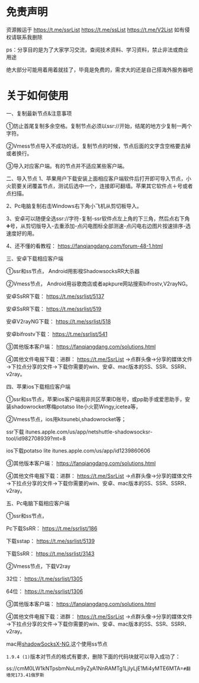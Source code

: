 # 免责声明

资源搬运于 https://t.me/ssrList   https://t.me/ssList   https://t.me/V2List  如有侵权请联系我删除

ps：分享目的是为了大家学习交流，查阅技术资料、学习资料，禁止非法或商业用途

绝大部分可能用着用着就挂了，毕竟是免费的，需求大的还是自己搭海外服务器吧

# 关于如何使用
一、复制最新节点&注意事项

①防止首尾复制多余空格。复制节点必须以ssr://开始，结尾的地方少复制一两个字符。

②Vmess节点导入不成功的话，复制节点的时候，节点后面的文字含空格要去掉或者换行。

③导入对应客户端。有的节点并不适应某些客户端。

二、导入节点
1、苹果用户下载安装上面相应客户端软件后打开即可导入节点，小火箭要关闭覆盖节点，测试后选中一个，连接即可翻墙。苹果其它软件点＋号或者点扫描。

2、Pc电脑复制右击Windows右下角小飞机从剪切板导入。

3、安卓可以随便全选ssr://字符-复制-ssr软件点左上角的下三角，然后点右下角➕号，从剪切版导入-去重添加-点闪电图标全部测速-点闪电右边图片按速排序-选速度好的用。

4、还不懂的看教程： https://fanqiangdang.com/forum-48-1.html

三、安卓下载相应客户端

①ssr和ss节点， Android用影梭ShadowsocksRR大杀器

②Vmess节点， Android用谷歌商店或者apkpure网站搜索bifrostv,V2rayNG。

安卓SsRR下载： https://t.me/ssrlist/5137

安卓SsRR下载： https://t.me/ssrlist/519

安卓V2rayNG下载： https://t.me/ssrlist/518 

安卓bifrostv下载： https://t.me/ssrlist/541

③其他版本客户端： https://fanqiangdang.com/solutions.html 

④其他文件电报下载：进群： https://t.me/SsrList →点群头像→分享的媒体文件→下拉点分享的文件→下载你需要的win、安卓、mac版本的SS、SSR、SSRR、v2ray。

四、苹果ios下载相应客户端

①ssr和ss节点，苹果ios客户端用非共区苹果ID账号，或pp助手或爱思助手，安装shadowrocket寒梅potatso lite小火箭Wingy,icetea等，

②Vmess节点，ios用kitsunebi,shadowrocket等；

ssr下载 itunes.apple.com/us/app/netshuttle-shadowsocksr-tool/id982708939?mt=8

ios下载potatso lite itunes.apple.com/us/app/id1239860606

③其他版本客户端： https://fanqiangdang.com/solutions.html 

④其他文件电报下载：进群： https://t.me/SsrList →点群头像→分享的媒体文件→下拉点分享的文件→下载你需要的win、安卓、mac版本的SS、SSR、SSRR、v2ray。

五、Pc电脑下载相应客户端

①ssr和ss节点，

Pc下载SsRR： https://t.me/ssrlist/186

下载sstap： https://t.me/ssrlist/5139

下载SsRR： https://t.me/ssrlist/3143

②Vmess节点，下载V2ray

32位： https://t.me/ssrlist/1305

64位： https://t.me/ssrlist/1306

③其他版本客户端： https://fanqiangdang.com/solutions.html 

④其他文件电报下载：进群： https://t.me/SsrList →点群头像→分享的媒体文件→下拉点分享的文件→下载你需要的win、安卓、mac版本的SS、SSR、SSRR、v2ray。


mac用[shadowSocksX-NG](https://github.com/shadowsocks/ShadowsocksX-NG),这个使用ss节点

`1.9.4 (1)`版本对节点的格式有要求，删除下面的代码块就可以导入成功了：

ss://cmM0LW1kNTpsbmNuLm9yZyA1NnRAMTg1LjIyLjE1Mi4yMTE6MTA=`#翻墙党173.41俄罗斯`

